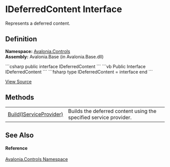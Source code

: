# IDeferredContent Interface


Represents a deferred content.



## Definition
**Namespace:** <a href="N_Avalonia_Controls">Avalonia.Controls</a>  
**Assembly:** Avalonia.Base (in Avalonia.Base.dll)

<Tabs groupId="api-code-preview">
<TabItem value="csharp" label="C#">
```csharp
public interface IDeferredContent
```
</TabItem>
<TabItem value="vb" label="VB">
```vb
Public Interface IDeferredContent
```
</TabItem>
<TabItem value="fsharp" label="F#">
```fsharp
type IDeferredContent = interface end
```
</TabItem>
</Tabs>



<a href="https://github.com/AvaloniaUI/Avalonia/tree/master/src/Avalonia.Base/Controls/IDeferredContent.cs" title="View the source code">View Source</a>



## Methods
<table>
<tr>
<td><a href="M_Avalonia_Controls_IDeferredContent_Build">Build(IServiceProvider)</a></td>
<td>Builds the deferred content using the specified service provider.</td>
</tr>
</table>

## See Also


#### Reference
<a href="N_Avalonia_Controls">Avalonia.Controls Namespace</a>  

